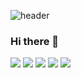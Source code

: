 ![header](https://capsule-render.vercel.app/api?text=Hello%World!&color=timeAuto)
### Hi there 👋

<!--
**leemj98/leemj98** is a ✨ _special_ ✨ repository because its `README.md` (this file) appears on your GitHub profile.

Here are some ideas to get you started:

- 🔭 I’m currently working on ...
- 🌱 I’m currently learning ...
- 👯 I’m looking to collaborate on ...
- 🤔 I’m looking for help with ...
- 💬 Ask me about ...
- 📫 How to reach me: ...
- 😄 Pronouns: ...
- ⚡ Fun fact: ...
-->

<!--Java-->
<img src="https://img.shields.io/badge/JAVA-007396?style=for-the-badge&logo=java&logoColor=white">
<!--MysQL-->
<img src="https://img.shields.io/badge/MySQL-4479A1?style=for-the-badge&logo=MySQL&logoColor=white">
<!--Oracle-->
<img src="https://img.shields.io/badge/Oracle-F80000?style=for-the-badge&logo=Oracle&logoColor=white">
<!--Eclipse-->
<img src="https://img.shields.io/badge/Eclipse-2C2255?style=for-the-badge&logo=Eclipse%20IDE&logoColor=white">
<!--github-->
<img src="https://img.shields.io/badge/github-181717?style=for-the-badge&logo=github&logoColor=white">

